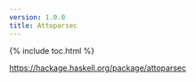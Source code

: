 ```yaml
---
version: 1.0.0
title: Attoparsec
---
```


{% include toc.html %}

https://hackage.haskell.org/package/attoparsec
